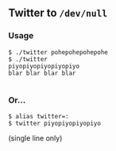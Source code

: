 ## Twitter to `/dev/null`

### Usage

```sh-session
$ ./twitter pohepohepohepohe
$ ./twitter
piyopiyopiyopiyopiyo
blar blar blar blar


```

### Or...

```sh-session
$ alias twitter=:
$ twitter piyopiyopiyopiyo
```

(single line only)

